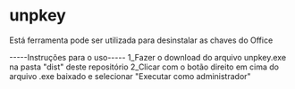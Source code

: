 # unpkey

Está ferramenta pode ser utilizada para desinstalar as chaves do Office

-----Instruções para o uso-----
1_Fazer o download do arquivo unpkey.exe na pasta "dist" deste repositório
2_Clicar com o botão direito em cima do arquivo .exe baixado e selecionar "Executar como administrador"
